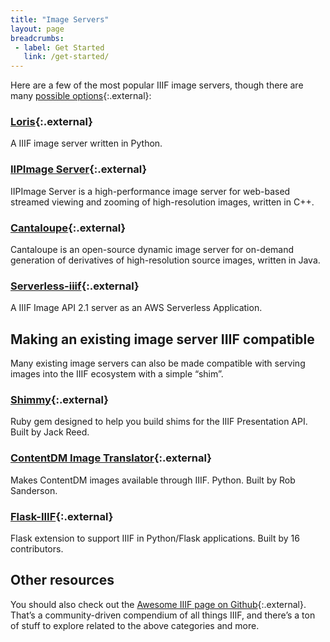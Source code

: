 ```yaml
---
title: "Image Servers"
layout: page
breadcrumbs:
 - label: Get Started
   link: /get-started/
---
```


Here are a few of the most popular IIIF image servers, though there are many [possible options](https://github.com/IIIF/awesome-iiif){:.external}:

### [Loris](https://github.com/loris-imageserver/loris){:.external}

A IIIF image server written in Python.

### [IIPImage Server](http://iipimage.sourceforge.net/documentation/server/){:.external}

IIPImage Server is a high-performance image server for web-based streamed viewing and zooming of high-resolution images, written in C++.

### [Cantaloupe](https://cantaloupe-project.github.io/){:.external}

Cantaloupe is an open-source dynamic image server for on-demand generation of derivatives of high-resolution source images, written in Java.

### [Serverless-iiif](https://github.com/nulib/serverless-iiif){:.external}

A IIIF Image API 2.1 server as an AWS Serverless Application.

## Making an existing image server IIIF compatible

Many existing image servers can also be made compatible with serving images into the IIIF ecosystem with a simple “shim”.

### [Shimmy](https://github.com/mejackreed/shimmy){:.external}

Ruby gem designed to help you build shims for the IIIF Presentation API. Built by Jack Reed.

### [ContentDM Image Translator](https://github.com/azaroth42/pi3f/tree/master/shims/ContentDM){:.external}

Makes ContentDM images available through IIIF. Python. Built by Rob Sanderson.

### [Flask-IIIF](https://github.com/inveniosoftware/flask-iiif){:.external}

Flask extension to support IIIF in Python/Flask applications. Built by 16 contributors.

## Other resources

You should also check out the [Awesome IIIF page on Github](https://github.com/IIIF/awesome-iiif){:.external}. That’s a community-driven compendium of all things IIIF, and there’s a ton of stuff to explore related to the above categories and more.
